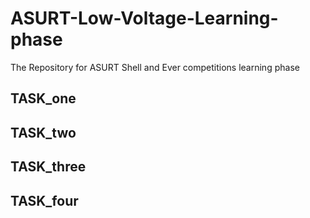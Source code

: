 # ASURT-Low-Voltage-Learning-phase
The Repository for ASURT Shell and Ever competitions learning phase
## TASK_one
## TASK_two
## TASK_three
## TASK_four
